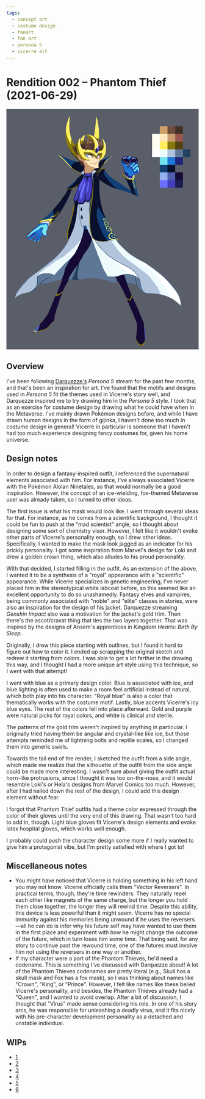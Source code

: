 ```yaml
---
tags:
  - concept art
  - costume design
  - fanart
  - fan art
  - persona 5
  - vicerre alt
---
```


# Rendition 002 – Phantom Thief (2021-06-29)

<img src="assets/2021-06-29_image-002.png">

## Overview

I've been following [Darquezze's](https://twitter.com/Darquezze306) _Persona 5_ stream for the past few months, and that's been an inspiration for art. I've found that the motifs and designs used in _Persona 5_ fit the themes used in Vicerre's story well, and Darquezze inspired me to try drawing him in the _Persona 5_ style. I took that as an exercise for costume design by drawing what he could have when in the Metaverse. I've mainly drawn Pokémon designs before, and while I have drawn human designs in the form of gijinka, I haven't done too much in costume design in general! Vicerre in particular is someone that I haven't had too much experience designing fancy costumes for, given his home universe.

## Design notes

In order to design a fantasy-inspired outfit, I referenced the supernatural elements associated with him. For instance, I've always associated Vicerre with the Pokémon Alolan Ninetales, so that would normally be a good inspiration. However, the concept of an ice-wielding, fox-themed Metaverse user was already taken, so I turned to other ideas.

The first issue is what his mask would look like. I went through several ideas for that. For instance, as he comes from a scientific background, I thought it could be fun to push at the "mad scientist" angle, so I thought about designing some sort of chemistry visor. However, I felt like it wouldn't evoke other parts of Vicerre's personality enough, so I drew other ideas. Specifically, I wanted to make the mask look jagged as an indicator for his prickly personality. I got some inspiration from Marvel's design for Loki and drew a golden crown thing, which also alludes to his proud personality.

With that decided, I started filling in the outfit. As an extension of the above, I wanted it to be a synthesis of a "royal" appearance with a "scientific" appearance. While Vicerre specializes in genetic engineering, I've never placed him in the stereotypical white labcoat before, so this seemed like an excellent opportunity to do so unashamedly. Fantasy elves and vampires, being commonly associated with "noble" and "elite" classes in stories, were also an inspiration for the design of his jacket. Darquezze streaming _Genshin Impact_ also was a motivation for the jacket's gold trim. Then there's the ascot/cravat thing that ties the two layers together. That was inspired by the designs of Ansem's apprentices in _Kingdom Hearts: Birth By Sleep_.

Originally, I drew this piece starting with outlines, but I found it hard to figure out how to color it. I ended up scrapping the original sketch and redrew it starting from colors. I was able to get a lot farther in the drawing this way, and I thought I had a more unique art style using this technique, so I went with that attempt!

I went with blue as a primary design color. Blue is associated with ice, and blue lighting is often used to make a room feel artificial instead of natural, which both play into his character. "Royal blue" is also a color that thematically works with the costume motif. Lastly, blue accents Vicerre's icy blue eyes. The rest of the colors fell into place afterward. Gold and purple were natural picks for royal colors, and white is clinical and sterile.

The patterns of the gold trim weren't inspired by anything in particular. I originally tried having them be angular and crystal-like like ice, but those attempts reminded me of lightning bolts and reptile scales, so I changed them into generic swirls.

Towards the tail end of the render, I sketched the outfit from a side angle, which made me realize that the silhouette of the outfit from the side angle could be made more interesting. I wasn't sure about giving the outfit actual horn-like protrusions, since I thought it was too on-the-nose, and it would resemble Loki's or Hela's designs from Marvel Comics too much. However, after I had nailed down the rest of the design, I could add this design element without fear.

I forgot that Phantom Thief outfits had a theme color expressed through the color of their gloves until the very end of this drawing. That wasn't too hard to add in, though. Light blue gloves fit Vicerre's design elements and evoke latex hospital gloves, which works well enough.

I probably could push the character design some more if I really wanted to give him a protagonist vibe, but I'm pretty satisfied with where I got to!

## Miscellaneous notes

- You might have noticed that Vicerre is holding something in his left hand you may not know. Vicerre officially calls them "Vector Reversers". In practical terms, though, they're time rewinders. They naturally repel each other like magnets of the same charge, but the longer you hold them close together, the longer they will rewind time. Despite this ability, this device is less powerful than it might seem. Vicerre has no special immunity against his memories being unwound if he uses the reversers—all he can do is infer why his future self may have wanted to use them in the first place and experiment with how he might change the outcome of the future, which in turn loses him some time. That being said, for any story to continue past the rewound time, one of the futures must involve him not using the reversers in one way or another.
- If my character were a part of the Phantom Thieves, he'd need a codename. This is something I've discussed with Darquezze about! A lot of the Phantom Thieves codenames are pretty literal (e.g., Skull has a skull mask and Fox has a fox mask), so I was thinking about names like "Crown", "King", or "Prince". However, I felt like names like these belied Vicerre's personality, and besides, the Phantom Thieves already had a "Queen", and I wanted to avoid overlap. After a bit of discussion, I thought that "Virus" made sense considering his role. In one of his story arcs, he was responsible for unleashing a deadly virus, and it fits nicely with his pre-character development personality as a detached and unstable individual.

## WIPs

- [1](https://cdn.discordapp.com/attachments/331457840231219201/853828859148894208/Temporary_File.png)
- [2](https://cdn.discordapp.com/attachments/331457840231219201/853828859148894208/Temporary_File.png)
- [3](https://cdn.discordapp.com/attachments/331457840231219201/855986260359250000/Temporary_File.png)
- [4](https://cdn.discordapp.com/attachments/331457840231219201/855993527893098496/Temporary_File.png)
- [5](https://cdn.discordapp.com/attachments/331457840231219201/856279599154200606/Temporary_File.png)
- [6](https://cdn.discordapp.com/attachments/331457840231219201/856326064753475614/Temporary_File.png)

